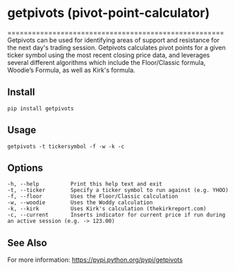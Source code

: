 # getpivots (pivot-point-calculator)
=====================================================
Getpivots can be used for identifying areas of support and resistance for the next day's trading session.  Getpivots calculates pivot points for a given ticker symbol using the most recent closing price data, and leverages several different algorithms which include the Floor/Classic formula, Woodie’s Formula, as well as Kirk's formula.   

Install
-------

    pip install getpivots

Usage
-----

    getpivots -t tickersymbol -f -w -k -c

Options
-----
    -h, --help          Print this help text and exit
    -t, --ticker        Specify a ticker symbol to run against (e.g. YHOO)
    -f, --floor         Uses the Floor/Classic calculation
    -w, --woodie		Uses the Woddy calculation
    -k, --kirk			Uses Kirk's calculation (thekirkreport.com)
    -c, --current       Inserts indicator for current price if run during an active session (e.g. -> 123.00)


See Also
--------

For more information: https://pypi.python.org/pypi/getpivots

